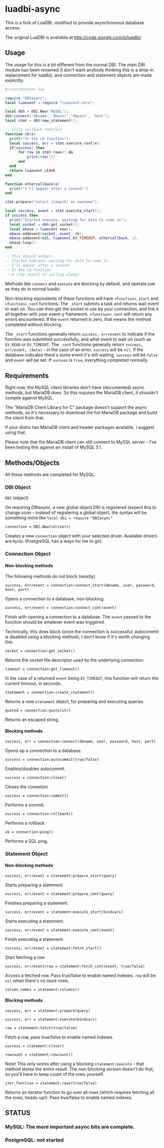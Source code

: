 # luadbi-async

This is a fork of LuaDBI, modified to provide asynchronious database access.

The original LuaDBI is available at http://code.google.com/p/luadbi/

## Usage

The usage for this is a bit different from the normal DBI. The main DBI module has been renamed (I don't want anybody thinking this is a drop-in replacement for luadbi), and connection and statement objects are made explicitly.

```lua
#!/usr/bin/env lua

require "DBIasync";
local luaevent = require "luaevent.core";

local dbh = DBI.New('MySQL');
dbh:connect('dbname','dbuser','dbpass', 'host');
local stmt = dbh:new_statement();

-- silly callback function
function cb(e)
  print("In the cb function");
  local success, err = stmt:execute_cont(e);
  if(success) then
      for row in stmt:rows() do
          print(row[1])
      end
  end
  return luaevent.LEAVE
end

function othercallback(e)
  print("I'll appear after a second!")
end

stmt:prepare("select sleep(6) as awesome");

local success, event = stmt:execute_start();
if success then
  print("Started execute, waiting for data to come in");
  local socket = dbh:get_socket();
  local ebase = luaevent.new();
  ebase:addevent(socket, event, cb);
  ebase:addevent(nil, luaevent.EV_TIMEOUT, othercallback, 1);
  ebase:loop()
end

-- This should output:
-- Started execute, waiting for data to come in
-- I'll appear after a second!
-- In the cb function
-- 0 (the result of calling sleep)
```

Methods like `connect` and `execute` are blocking by default, and operate just as they do in normal luadbi.

Non-blocking equivalents of these functions will have `<function>_start` and `<function>_cont` functions. The `_start` submits a task and returns wait event to wait on. You can then get the socket in use by your connection, and link it all together with your event-y framework. `<function>_cont` will return any errors encountered. If the `event` returned is zero, that means the method completed without blocking.

The `_start` functions generally return `success, err/event` to indicate if the function was submitted successfully, and what event to wait on (such as `EV_READ` or `EV_TIMEOUT`. The `_cont` functions generally return `success, err/event, (data)` - in the case of an error, `success` will be `nil`. If the database indicates there's some event it's still waiting, `success` will be `false` and `event` will be set. If `success` is `true`, everything completed normally.

## Requirements

Right now, the MySQL client libraries don't have (documented) async methods, but MariaDB does. So this *requires* the MariaDB client, it shouldn't compile against MySQL.

The "MariaDB Client Library for C" package doesn't support the async methods, so it's necessary to download the full MariaDB package and build the client from that.

If your distro has MariaDB client and header packages available, I suggest using that.

Please note that the MariaDB client can still connect to MySQL server - I've been testing this against an install of MySQL 5.1.

## Methods/Objects

All these methods are completed for MySQL.

### DBI Object

`DBI` (object)

On requiring DBIasync, a new global object DBI is registered (expect this to change soon - instead of registering a global object, the syntax will be somethnig more like `local dbi = require "DBIasync"`

`connection = DBI.New(<driver>)` 

Creates a new `connection` object with your selected driver. Available drivers are `MySQL` (PostgreSQL has a ways for me to go).

### Connection Object

#### Non-blocking methods

The following methods do not block (mostly).

`success, err/event = connection:connect_start(dbname, user, password, host, port)`

Opens a connection to a database, non-blocking.

`success, err/event = connection:connect_cont(event)`

Finish with opening a connection to a database. The `event` passed to the function should be whatever event was triggered.

Technically, this does block (once the connection is successful, autocommit is disabled using a blocking method), I don't know if it's worth changing this.

`socket = connection:get_socket()`

Returns the socket file descriptor used by the underlying connection.

`timeout = connection:get_timeout()`

In the case of a returned `event` being `EV_TIMEOUT`, this function will return the current timeout, in seconds.

`statement = connection:create_statement()`

Returns a new `statement` object, for preparing and executing queries.

`quoted = connection:quote(str)`

Returns an escaped string.

#### Blocking methods

`success, err = connection:connect(dbname, user, password, host, port)`

Opens up a connection to a database.

`success = connection:autocommit(true/false)`

Enables/disables autocommit.

`success = connection:close()`

Closes the connetion

`success = connection:commit()`

Performs a commit.

`success = connection:rollback()`

Performs a rollback

`ok = connection:ping()`

Performs a SQL ping.

### Statement Object

#### Non-blocking methods

`success, err/event = statement:prepare_start(query)`

Starts preparing a statement.

`success, err/event = statement:prepare_cont(query)`

Finishes preparing a statement.

`success, err/event = statement:execute_start(bindvars)`

Starts executing a statement.

`success, err/event = statement:execute_cont(event)`

Finish executing a statement.

`success, err/event = statement:fetch_start()`

Start fetching a row

`success, err/event/row = statement:fetch_cont(event, true/false)`

Access a fetched row. Pass true/false to enable named indexes. `row` will be `nil` when there's no more rows.

`column_names = statement:columns()`

#### Blocking methods

`success, err = statement:prepare(query)`

`success, err = statement:execute(bindvars)`

`row = statement:fetch(true/false)`

Fetch a row, pass true/false to enable named indexes.

`success = statement:close()`

`rowcount = statement:rowcount()`

Note! This only works after using a blocking `statement:execute` - that method stores the entire result. The non-blocking version doesn't do that, so you'll have to keep count of the rows yourself.

`iter_function = statement:rows(true/false)`

Returns an iterator function to go over all rows (which requires fetching all the rows, heads-up!). Pass true/false to enable named indexes.

## STATUS

### MySQL: The more important async bits are complete.
### PostgreSQL: not started
